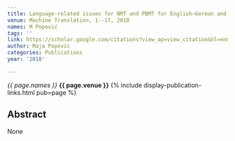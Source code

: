 ```yaml
---
title: Language-related issues for NMT and PBMT for English–German and English–Serbian
venue: Machine Translation, 1--17, 2018
names: M Popović
tags: ''
link: https://scholar.google.com/citations?view_op=view_citation&hl=en&user=KdAV2Y0AAAAJ&pagesize=100&sortby=pubdate&citation_for_view=KdAV2Y0AAAAJ:geHnlv5EZngC
author: Maja Popovic
categories: Publications
year: '2018'

---
```


*{{ page.names }}*
**{{ page.venue }}**
{% include display-publication-links.html pub=page %}
## Abstract

None